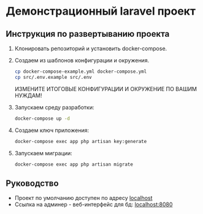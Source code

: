# Демонстрационный laravel проект

## Инструкция по развертыванию проекта

1. Клонировать репозиторий и установить docker-compose.
2. Создаем из шаблонов конфигурации и окружения.

    ```bash
    cp docker-compose-example.yml docker-compose.yml
    cp src/.env.example src/.env
    ```

    ИЗМЕНИТЕ ИТОГОВЫЕ КОНФИГУРАЦИИ И ОКРУЖЕНИЕ ПО ВАШИМ НУЖДАМ!

3. Запускаем среду разработки:  

    ```bash
    docker-compose up -d
    ```

4. Создаем ключ приложения:

    ```bash
    docker-compose exec app php artisan key:generate
    ```

5. Запускаем миграции:

    ```bash
    docker-compose exec app php artisan migrate
    ```

## Руководство

* Проект по умолчанию доступен по адресу [localhost](http://localhost)
* Ссылка на админер - веб-интерфейс для бд: [localhost:8080](http://localhost:8080)